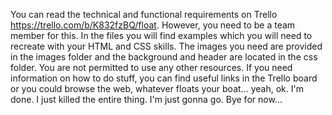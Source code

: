 You can read the technical and functional requirements on Trello https://trello.com/b/K832fzBQ/float. However, you need to be a team member for this.
In the files you will find examples which you will need to recreate with your HTML and CSS skills. 
The images you need are provided in the images folder and the background and header are located in the css folder. You are not permitted to use any other resources. If you need information on how to do stuff, you can find useful links in the Trello board or you could browse the web, whatever floats your boat... yeah, ok. I'm done. I just killed the entire thing. I'm just gonna go. Bye for now...
